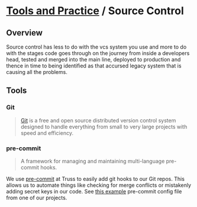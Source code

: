 # [Tools and Practice](../README.md) / Source Control

## Overview

Source control has less to do with the vcs system you use and more to do with the stages code goes through on the journey from inside a developers head, tested and merged into the main line, deployed to production and thence in time to being identified as that accursed legacy system that is causing all the problems.

## Tools

### Git
> [Git](https://git-scm.com/) is a free and open source distributed version control system designed to handle everything from small to very large projects with speed and efficiency.

### pre-commit
> A framework for managing and maintaining multi-language pre-commit hooks.

We use [pre-commit](https://pre-commit.com/) at Truss to easily add git hooks to our Git repos. This allows us to automate things like checking for merge conflicts or mistakenly adding secret keys in our code. See [this example](https://github.com/trussworks/circleci-docker-primary/blob/master/.pre-commit-config.yaml) pre-commit config file from one of our projects.

<!---
## Contents

* [Branch Management](./branches.md)
* [Pull Requests and Code reviews](./prs.md)

--->
